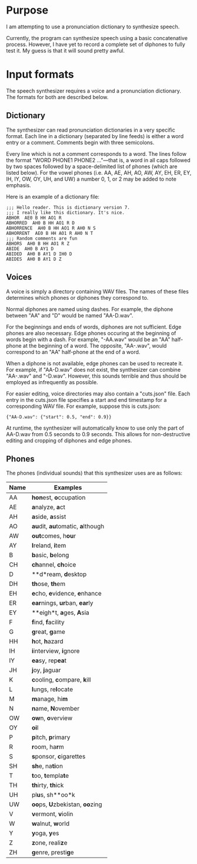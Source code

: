 # Purpose

I am attempting to use a pronunciation dictionary to synthesize speech.

Currently, the program can synthesize speech using a basic concatenative process. However, I have yet to record a complete set of diphones to fully test it. My guess is that it will sound pretty awful.

# Input formats

The speech synthesizer requires a voice and a pronunciation dictionary. The formats for both are described below.

## Dictionary

The synthesizer can read pronunciation dictionaries in a very specific format. Each line in a dictionary (separated by line feeds) is either a word entry or a comment. Comments begin with three semicolons.

Every line which is not a comment corresponds to a word. The lines follow the format "WORD  PHONE1 PHONE2 ..."&mdash;that is, a word in all caps followed by two spaces followed by a space-delimited list of phones (which are listed below). For the vowel phones (i.e. AA, AE, AH, AO, AW, AY, EH, ER, EY, IH, IY, OW, OY, UH, and UW) a number 0, 1, or 2 may be added to note emphasis.

Here is an example of a dictionary file:

    ;;; Hello reader. This is dictionary version 7.
    ;;; I really like this dictionary. It's nice.
    ABHOR  AE0 B HH AO1 R
    ABHORRED  AH0 B HH AO1 R D
    ABHORRENCE  AH0 B HH AO1 R AH0 N S
    ABHORRENT  AE0 B HH AO1 R AH0 N T
    ;;; Random comments are fun
    ABHORS  AH0 B HH AO1 R Z
    ABIDE  AH0 B AY1 D
    ABIDED  AH0 B AY1 D IH0 D
    ABIDES  AH0 B AY1 D Z

## Voices

A voice is simply a directory containing WAV files. The names of these files determines which phones or diphones they correspond to.

Normal diphones are named using dashes. For example, the diphone between "AA" and "D" would be named "AA-D.wav".

For the beginnings and ends of words, diphones are not sufficient. Edge phones are also necessary. Edge phones occuring at the beginning of words begin with a dash. For example, "-AA.wav" would be an "AA" half-phone at the beginning of a word. The opposite, "AA-.wav", would correspond to an "AA" half-phone at the end of a word.

When a diphone is not available, edge phones can be used to recreate it. For example, if "AA-D.wav" does not exist, the synthesizer can combine "AA-.wav" and "-D.wav". However, this sounds terrible and thus should be employed as infrequently as possible.

For easier editing, voice directories may also contain a "cuts.json" file. Each entry in the cuts.json file specifies a start and end timestamp for a corresponding WAV file. For example, suppose this is cuts.json:

    {"AA-D.wav": {"start": 0.5, "end": 0.9}}

At runtime, the synthesizer will automatically know to use only the part of AA-D.wav from 0.5 seconds to 0.9 seconds. This allows for non-destructive editing and cropping of diphones and edge phones.

## Phones

The phones (individual sounds) that this synthesizer uses are as follows:

| Name | Examples                               |
|------|----------------------------------------|
| AA   | **hon**est, **o**ccupation             |
| AE   | **a**nalyze, **a**ct                   |
| AH   | **a**side, **a**ssist                  |
| AO   | **au**dit, **au**tomatic, **a**lthough |
| AW   | **out**comes, h**ou**r                 |
| AY   | **I**reland, **i**tem                  |
| B    | **b**asic, **b**elong                  |
| CH   | **ch**annel, **ch**oice                |
| D    | **d*ream, **d**esktop                  |
| DH   | **th**ose, **th**em                    |
| EH   | **e**cho, **e**vidence, **e**nhance    |
| ER   | **ear**nings, **ur**ban, **ear**ly     |
| EY   | **eigh*t, **a**ges, **A**sia           |
| F    | **f**ind, **f**acility                 |
| G    | **g**reat, **g**ame                    |
| HH   | **h**ot, **h**azard                    |
| IH   | **i**interview, **i**gnore             |
| IY   | **ea**sy, rep**ea**t                   |
| JH   | **j**oy, **j**aguar                    |
| K    | **c**ooling, **c**ompare, **k**ill     |
| L    | **l**ungs, re**l**ocate                |
| M    | **m**anage, hi**m**                    |
| N    | **n**ame, **N**ovember                 |
| OW   | **ow**n, **o**verview                  |
| OY   | **oi**l                                |
| P    | **p**itch, **p**rimary                 |
| R    | **r**oom, ha**r**m                     |
| S    | **s**ponsor, **c**igarettes            |
| SH   | **sh**e, na**ti**on                    |
| T    | **t**oo, **t**empla**t**e              |
| TH   | **th**irty, **th**ick                  |
| UH   | pl**u**s, sh**oo*k                     |
| UW   | **oo**ps, **U**zbekistan, **oo**zing   |
| V    | **v**ermont, **v**iolin                |
| W    | **w**alnut, **w**orld                  |
| Y    | **y**oga, **y**es                      |
| Z    | **z**one, reali**z**e                  |
| ZH   | **g**enre, presti**g**e                |
